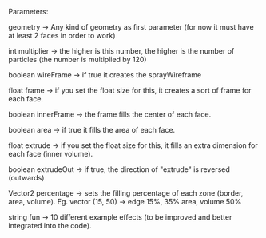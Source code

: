 Parameters:

geometry -> Any kind of geometry as first parameter (for now it must have at least 2 faces in order to work)

int multiplier -> the higher is this number, the higher is the number of particles (the number is multiplied by 120)

boolean wireFrame -> if true it creates the sprayWireframe

float frame -> if you set the float size for this, it creates a sort of frame for each face.

boolean innerFrame -> the frame fills the center of each face.

boolean area -> if true it fills the area of each face.

float extrude -> if you set the float size for this, it fills an extra dimension for each face (inner volume).

boolean extrudeOut -> if true, the direction of "extrude" is reversed (outwards)

Vector2 percentage -> sets the filling percentage of each zone (border, area, volume). 
Eg. vector (15, 50) -> edge 15%, 35% area, volume 50%

string fun -> 10 different example effects (to be improved and better integrated into the code).